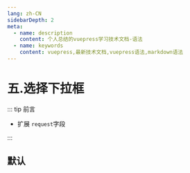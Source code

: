 ```yaml
---
lang: zh-CN
sidebarDepth: 2
meta:
  - name: description
    content: 个人总结的vuepress学习技术文档-语法
  - name: keywords
    content: vuepress,最新技术文档,vuepress语法,markdown语法
---
```


# 五.选择下拉框

::: tip 前言

- 扩展 `request`字段

:::

## 默认

<preview path="./select-default.vue"></preview>
